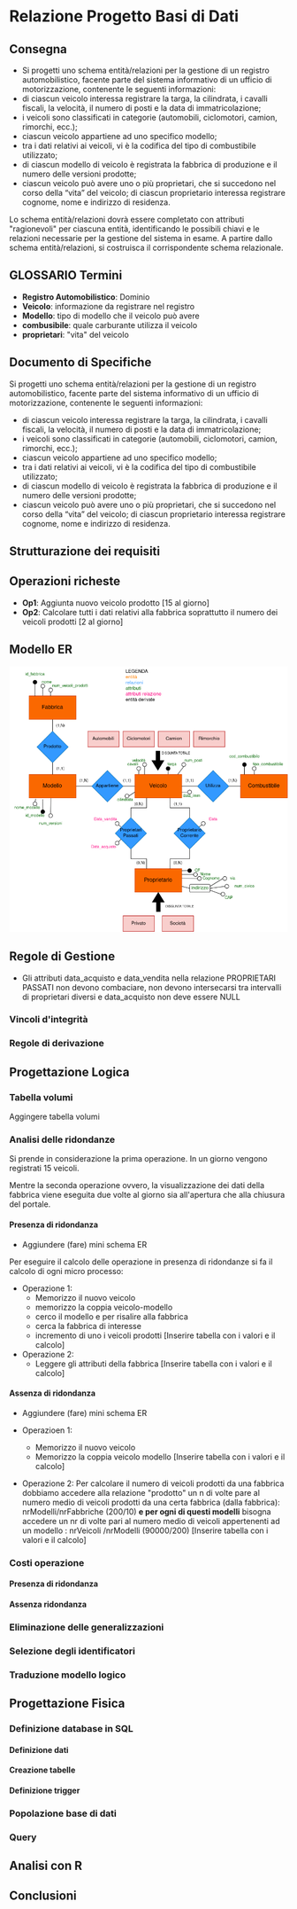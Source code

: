 # Relazione Progetto Basi di Dati
## Consegna
- Si progetti uno schema entità/relazioni per la gestione di un registro automobilistico, facente parte del sistema informativo di un ufficio di motorizzazione, contenente le seguenti informazioni:
- di ciascun veicolo interessa registrare la targa, la cilindrata, i cavalli fiscali, la velocità, il numero di posti e la data di immatricolazione;
- i veicoli sono classificati in categorie (automobili, ciclomotori, camion, rimorchi, ecc.);
- ciascun veicolo appartiene ad uno specifico modello;
- tra i dati relativi ai veicoli, vi è la codifica del tipo di combustibile utilizzato;
- di ciascun modello di veicolo è registrata la fabbrica di produzione e il numero delle versioni prodotte;
- ciascun veicolo può avere uno o più proprietari, che si succedono nel corso della “vita” del veicolo; di ciascun proprietario interessa registrare cognome, nome e indirizzo di residenza.<br>

Lo schema entità/relazioni dovrà essere completato con attributi "ragionevoli" per ciascuna entità, identificando le possibili chiavi e le relazioni necessarie per la gestione del sistema in esame.
A partire dallo schema entità/relazioni, si costruisca il corrispondente schema relazionale.<br>

## GLOSSARIO Termini
- **Registro Automobilistico**: Dominio
- **Veicolo**: informazione da registrare nel registro
- **Modello**: tipo di modello che il veicolo può avere 
- **combusibile**: quale carburante utilizza il veicolo
- **proprietari**: "vita" del veicolo

## Documento di Specifiche
Si progetti uno schema entità/relazioni per la gestione di un registro automobilistico, facente parte del sistema informativo di un ufficio di motorizzazione, contenente le seguenti informazioni:
+ di ciascun veicolo interessa registrare la targa, la cilindrata, i cavalli fiscali, la velocità, il numero di posti e la data di immatricolazione;
+ i veicoli sono classificati in categorie (automobili, ciclomotori, camion, rimorchi, ecc.);
+ ciascun veicolo appartiene ad uno specifico modello;
+ tra i dati relativi ai veicoli, vi è la codifica del tipo di combustibile utilizzato;
+ di ciascun modello di veicolo è registrata la fabbrica di produzione e il numero delle versioni prodotte;
+ ciascun veicolo può avere uno o più proprietari, che si succedono nel corso della “vita” del veicolo; di ciascun proprietario interessa registrare cognome, nome e indirizzo di residenza.
## Strutturazione dei requisiti

## Operazioni richeste
- **Op1**: Aggiunta nuovo veicolo prodotto [15 al giorno]
- **Op2**: Calcolare tutti i dati relativi alla fabbrica soprattutto il numero dei veicoli prodotti [2 al giorno]
## Modello ER

<img src="img/SchemaER.drawio.png"/>

## Regole di Gestione
- Gli attributi data_acquisto e data_vendita nella relazione PROPRIETARI PASSATI non devono combaciare, non devono intersecarsi tra intervalli di proprietari diversi e data_acquisto non deve essere NULL

### Vincoli d'integrità

### Regole di derivazione

## Progettazione Logica
### Tabella volumi
Aggingere tabella volumi

### Analisi delle ridondanze
Si prende in considerazione la prima operazione. In un giorno vengono registrati 15 veicoli.

Mentre la seconda operazione ovvero, la visualizzazione dei dati della fabbrica viene eseguita due volte al giorno sia all'apertura che alla chiusura del portale.

#### Presenza di ridondanza
- Aggiundere (fare) mini schema ER

Per eseguire il calcolo delle operazione in presenza di ridondanze si fa il calcolo di ogni micro processo:

+ Operazione 1: 
  + Memorizzo il nuovo veicolo 
  + memorizzo la coppia veicolo-modello 
  + cerco il modello e per risalire alla fabbrica
  + cerca la fabbrica di interesse
  + incremento di uno i veicoli prodotti
[Inserire tabella con i valori e il calcolo]
+ Operazione 2:
  + Leggere gli attributi della fabbrica
[Inserire tabella con i valori e il calcolo]

#### Assenza di ridondanza
- Aggiundere (fare) mini schema ER

- Operazioen 1:
  - Memorizzo il nuovo veicolo
  - Memorizzo la coppia veicolo modello
[Inserire tabella con i valori e il calcolo]

- Operazione 2: Per calcolare il numero di veicoli prodotti da una fabbrica dobbiamo accedere alla relazione "prodotto" un n di volte pare al numero medio di veicoli prodotti da una certa fabbrica (dalla fabbrica): nrModelli/nrFabbriche (200/10) **e per ogni di questi modelli** bisogna accedere un nr di volte pari al numero medio di veicoli appertenenti ad un modello : nrVeicoli /nrModelli (90000/200)
[Inserire tabella con i valori e il calcolo]
  

### Costi operazione
#### Presenza di ridondanza
#### Assenza ridondanza
### Eliminazione delle generalizzazioni
### Selezione degli identificatori
### Traduzione modello logico
## Progettazione Fisica
### Definizione database in SQL
#### Definizione dati
#### Creazione tabelle
#### Definizione trigger
### Popolazione base di dati
### Query
## Analisi con R
## Conclusioni
